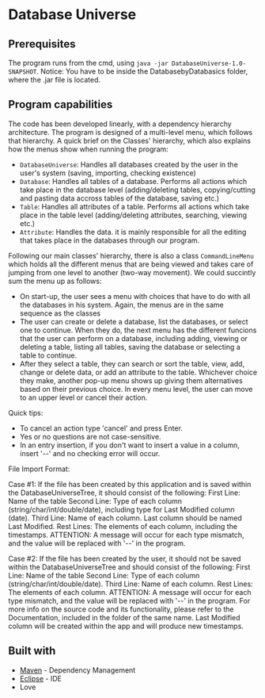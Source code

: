 # Database Universe

## Prerequisites

The program runs from the cmd, using `java -jar DatabaseUniverse-1.0-SNAPSHOT`.
Notice: You have to be inside the DatabasebyDatabasics folder, where the .jar file is located.

## Program capabilities

The code has been developed linearly, with a dependency hierarchy architecture. The program is designed of a multi-level menu, which follows that hierarchy. A quick brief on the Classes' hierarchy, which also explains how the menus show when running the program:

- `DatabaseUniverse`: Handles all databases created by the user in the user's system (saving, importing, checking existence)
- `Database`: Handles all tables of a database. Performs all actions which take place in the database level (adding/deleting tables, copying/cutting and pasting data accross tables of the database, saving etc.)
- `Table`: Handles all attributes of a table. Performs all actions which take place in the table level (adding/deleting attributes, searching, viewing etc.)
- `Attribute`: Handles the data. it is mainly responsible for all the editing that takes place in the databases through our program.

Following our main classes' hierarchy, there is also a class `CommandLineMenu` which holds all the different menus that are being viewed and takes care of jumping from one level to another (two-way movement). We could succintly sum the menu up as follows:

- On start-up, the user sees a menu with choices that have to do with all the databases in his system. Again, the menus are in the same sequence as the classes
- The user can create or delete a database, list the databases, or select one to continue. When they do, the next menu has the different funcions that the user can perform on a database, including adding, viewing or deleting a table, listing all tables, saving the database or selecting a table to continue.
- After they select a table, they can search or sort the table, view, add, change or delete data, or add an attribute to the table. Whichever choice they make, another pop-up menu shows up giving them alternatives based on their previous choice. In every menu level, the user can move to an upper level or cancel their action.

Quick tips:

- To cancel an action type 'cancel' and press Enter.
- Yes or no questions are not case-sensitive.
- In an entry insertion, if you don't want to insert a value in a column, insert '--' and no checking error will occur.

File Import Format:

Case #1: If the file has been created by this application and is saved within the DatabaseUniverseTree, it should consist of the following:
First Line: Name of the table
Second Line: Type of each column (string/char/int/double/date), including type for Last Modified column (date).
Third Line: Name of each column. Last column should be named Last Modified.
Rest Lines: The elements of each column, including the timestamps. ATTENTION: A message will occur for each type mismatch, and the value will be replaced with '--' in the program.

Case #2: If the file has been created by the user, it should not be saved within the DatabaseUniverseTree and should consist of the following:
First Line: Name of the table
Second Line: Type of each column (string/char/int/double/date).
Third Line: Name of each column. 
Rest Lines: The elements of each column. ATTENTION: A message will occur for each type mismatch, and the value will be replaced with '--' in the program.
For more info on the source code and its functionality, please refer to the Documentation, included in the folder of the same name.
Last Modified column will be created within the app and will produce new timestamps.

## Built with

- [Maven](https://maven.apache.org/) \- Dependency Management
- [Eclipse](https://www.eclipse.org/) \- IDE
- Love

